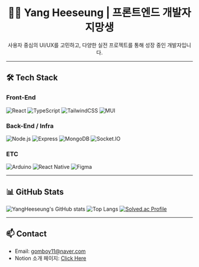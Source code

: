 <h1 align="center">🧑‍💻 Yang Heeseung | 프론트엔드 개발자 지망생</h1>

<p align="center">
  사용자 중심의 UI/UX를 고민하고, 다양한 실전 프로젝트를 통해 성장 중인 개발자입니다.<br/>
</p>

---


## 🛠 Tech Stack

### Front-End
![React](https://img.shields.io/badge/React-61DAFB?style=flat&logo=react&logoColor=black)
![TypeScript](https://img.shields.io/badge/TypeScript-3178C6?style=flat&logo=typescript&logoColor=white)
![TailwindCSS](https://img.shields.io/badge/TailwindCSS-38B2AC?style=flat&logo=tailwind-css&logoColor=white)
![MUI](https://img.shields.io/badge/MUI-007FFF?style=flat&logo=mui&logoColor=white)

### Back-End / Infra
![Node.js](https://img.shields.io/badge/Node.js-339933?style=flat&logo=node.js&logoColor=white)
![Express](https://img.shields.io/badge/Express.js-000000?style=flat&logo=express&logoColor=white)
![MongoDB](https://img.shields.io/badge/MongoDB-47A248?style=flat&logo=mongodb&logoColor=white)
![Socket.IO](https://img.shields.io/badge/Socket.IO-010101?style=flat&logo=socket.io&logoColor=white)

### ETC
![Arduino](https://img.shields.io/badge/Arduino-00979D?style=flat&logo=arduino&logoColor=white)
![React Native](https://img.shields.io/badge/React_Native-20232A?style=flat&logo=react&logoColor=61DAFB)
![Figma](https://img.shields.io/badge/Figma-F24E1E?style=flat&logo=figma&logoColor=white)

---


## 📊 GitHub Stats

![YangHeeseung's GitHub stats](https://github-readme-stats.vercel.app/api?username=didgmltmd&show_icons=true&theme=default)
![Top Langs](https://github-readme-stats.vercel.app/api/top-langs/?username=didgmltmd&layout=compact)
[![Solved.ac Profile](http://mazassumnida.wtf/api/v2/generate_badge?boj=gomboy11)](https://solved.ac/gomboy11)

---

## 📫 Contact

- Email: gomboy11@naver.com
- Notion 소개 페이지: [Click Here](https://mud-enquiry-b56.notion.site/2114623a4d0680bdbc43f2ad943167d2?source=copy_link)  
